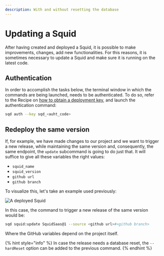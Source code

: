 ```yaml
---
description: With and without resetting the database
---
```


# Updating a Squid

After having created and deployed a Squid, it is possible to make improvements, changes, add new functionalities. For this reasons, it is sometimes necessary to update a Squid and make sure it is running on the latest code.

## Authentication

In order to accomplish the tasks below, the terminal window in which the commands are being launched, needs to be authenticated. To do so, refer to the Recipe on [how to obtain a deployment key](obtaining-a-deployment-key.md), and launch the authentication command:

```bash
sqd auth --key sqd_<auht_code>
```

## Redeploy the same version

If, for example, we have made changes to our project and we want to trigger a new release, while maintaining the same version and, consequently, the same endpoint, the `update` subcommand is going to do just that. It will suffice to give all these variables the right values:

* `squid_name`
* `squid_version`
* `github url`
* `github branch`

To visualize this, let's take an example used previously:

![A deployed Squid](/img/.gitbook/assets/SquidSaas.png)

In this case, the command to trigger a new release of the same version would be:

```bash
sqd squid:update SquidSaas@1 --source <github url>#<github branch>
```

Where the GitHub variables depend on the project itself.

{% hint style="info" %}
In case the release needs a database reset, the `--hardReset` option can be added to the previous command.&#x20;
{% endhint %}
